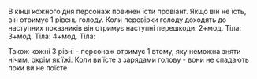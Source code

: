 В кінці кожного дня персонаж повинен їсти провіант. Якщо він не їсть, він отримує 1 рівень голоду. Коли перевірки голоду доходять до наступних показників він отримує наступні перешкоди:
2+мод. Тіла: 
3+мод. Тіла: 
4+мод. Тіла: 

Також кожні 3 рівні - персонаж отримує 1 втому, яку неможна зняти нічим, окрім як їжі.
Коли ви їсте з зарядами голову - вони не спадають поки ви не поїсте 